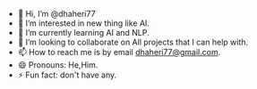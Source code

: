 - 👋 Hi, I’m @dhaheri77
- 👀 I’m interested in new thing like AI.
- 🌱 I’m currently learning AI and NLP.
- 💞️ I’m looking to collaborate on All projects that I can help with.
- 📫 How to reach me is by email dhaheri77@gmail.com.
- 😄 Pronouns: He,Him.
- ⚡ Fun fact: don't have any.

<!---
dhaheri77/dhaheri77 is a ✨ special ✨ repository because its `README.md` (this file) appears on your GitHub profile.
You can click the Preview link to take a look at your changes.
--->
